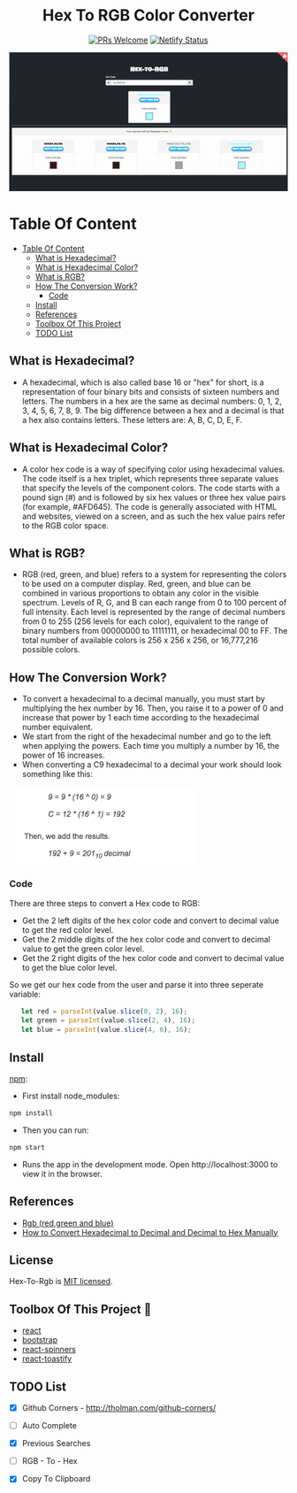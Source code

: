 
<div align="center"> 
  <h1>Hex To RGB Color Converter</h1>

[![PRs Welcome](https://img.shields.io/badge/PRs-welcome-brightgreen.svg?style=flat-square)](http://makeapullrequest.com)
[![Netlify Status](https://api.netlify.com/api/v1/badges/ef5f2659-1349-4c18-af02-3502dde2fc7e/deploy-status)](https://app.netlify.com/sites/hextorgb/deploys)

<img src="./src/assets/demo/hex-to-rgb.gif" />

</div>

# Table Of Content

- [Table Of Content](#table-of-content)
  - [What is Hexadecimal?](#what-is-hexadecimal)
  - [What is Hexadecimal Color?](#what-is-hexadecimal-color)
  - [What is RGB?](#what-is-rgb)
  - [How The Conversion Work?](#how-the-conversion-work)
    - [Code](#code)
  - [Install](#install)
  - [References](#references)
  - [Toolbox Of This Project](#toolbox-of-this-project)
  - [TODO List](#todo-list)

## What is Hexadecimal?

- A hexadecimal, which is also called base 16 or "hex" for short, is a representation of four binary bits and consists of sixteen numbers and letters. The numbers in a hex are the same as decimal numbers: 0, 1, 2, 3, 4, 5, 6, 7, 8, 9. The big difference between a hex and a decimal is that a hex also contains letters. These letters are: A, B, C, D, E, F.

## What is Hexadecimal Color?

- A color hex code is a way of specifying color using hexadecimal values. The code itself is a hex triplet, which represents three separate values that specify the levels of the component colors. The code starts with a pound sign (#) and is followed by six hex values or three hex value pairs (for example, #AFD645). The code is generally associated with HTML and websites, viewed on a screen, and as such the hex value pairs refer to the RGB color space.


## What is RGB?

- RGB (red, green, and blue) refers to a system for representing the colors to be used on a computer display. Red, green, and blue can be combined in various proportions to obtain any color in the visible spectrum. Levels of R, G, and B can each range from 0 to 100 percent of full intensity. Each level is represented by the range of decimal numbers from 0 to 255 (256 levels for each color), equivalent to the range of binary numbers from 00000000 to 11111111, or hexadecimal 00 to FF. The total number of available colors is 256 x 256 x 256, or 16,777,216 possible colors.

## How The Conversion Work?

- To convert a hexadecimal to a decimal manually, you must start by multiplying the hex number by 16. Then, you raise it to a power of 0 and increase that power by 1 each time according to the hexadecimal number equivalent.
- We start from the right of the hexadecimal number and go to the left when applying the powers. Each time you multiply a number by 16, the power of 16 increases.
- When converting a C9 hexadecimal to a decimal your work should look something like this:

 <img src="./src/assets/img/hex-to-rgb.png" />

 ### Code

There are three steps to convert a Hex code to RGB:
- Get the 2 left digits of the hex color code and convert to decimal value to get the red color level.
- Get the 2 middle digits of the hex color code and convert to decimal value to get the green color level.
- Get the 2 right digits of the hex color code and convert to decimal value to get the blue color level.

So we get our hex code from the user and parse it into three seperate variable:
  
```js
   let red = parseInt(value.slice(0, 2), 16);
   let green = parseInt(value.slice(2, 4), 16);
   let blue = parseInt(value.slice(4, 6), 16);
```

## Install

[npm]():

- First install node_modules:

```sh
npm install
```

- Then you can run:

```sh
npm start
```

- Runs the app in the development mode. Open http://localhost:3000 to view it in the browser.

## References

- [Rgb (red,green and blue)](https://whatis.techtarget.com/definition/RGB-red-green-and-blue)
- [How to Convert Hexadecimal to Decimal and Decimal to Hex Manually](https://owlcation.com/stem/Convert-Hex-to-Decimal)

## License

Hex-To-Rgb is [MIT licensed](./LICENSE).

## Toolbox Of This Project 🧰 

- [react](https://tr.reactjs.org/)
- [bootstrap](https://www.npmjs.com/package/bootstrap)
- [react-spinners](https://www.npmjs.com/package/react-spinners)
- [react-toastify](https://www.npmjs.com/package/react-toastify)

## TODO List

- [x] Github Corners - http://tholman.com/github-corners/
- [ ] Auto Complete
- [x] Previous Searches
- [ ] RGB - To - Hex
- [x] Copy To Clipboard

